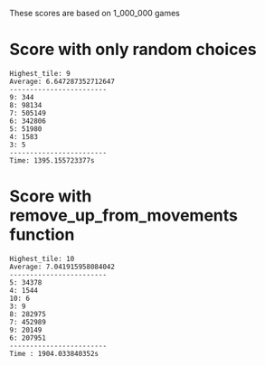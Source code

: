These scores are based on 1_000_000 games

# Score with only random choices
	Highest_tile: 9
	Average: 6.647287352712647
	------------------------
	9: 344
	8: 98134
	7: 505149
	6: 342806
	5: 51980
	4: 1583
	3: 5
	------------------------
	Time: 1395.155723377s

# Score with remove_up_from_movements function
	Highest_tile: 10              
	Average: 7.041915958084042
	------------------------
	5: 34378
	4: 1544
	10: 6
	3: 9
	8: 282975
	7: 452989
	9: 20149
	6: 207951
	------------------------
	Time : 1904.033840352s

